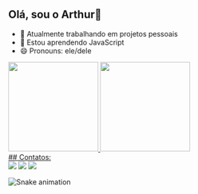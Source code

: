 ## Olá, sou o Arthur👋

- 🔭 Atualmente trabalhando em projetos pessoais
- 🌱 Estou aprendendo JavaScript
- 😄 Pronouns: ele/dele

<div>
<a href="https://github.com/cmoficial">
<img loading="lazy" height="180em" src="https://github-readme-stats.vercel.app/api/top-langs/?username=cmoficial&layout=compact&langs_count=7&theme=dracula"/>
<img loading="lazy" height="180em" src="https://github-readme-stats.vercel.app/api?username=cmoficial&show_icons=true&theme=dracula&include_all_commits=true&count_private=true"/>
</div>
## Contatos:
<div>
<a href="https://instagram.com/seu-usuário-instagram-aqui" target="_blank"><img loading="lazy" src="https://img.shields.io/badge/-Instagram-%23E4405F?style=for-the-badge&logo=instagram&logoColor=white" target="_blank"></a>
<a href = "mailto:contato@seu-usuário-aqui"><img loading="lazy" src="https://img.shields.io/badge/Gmail-D14836?style=for-the-badge&logo=gmail&logoColor=white" target="_blank"></a>
<a href="https://www.linkedin.com/in/seu-usuário-linkedln-aqui" target="_blank"><img loading="lazy" src="https://img.shields.io/badge/-LinkedIn-%230077B5?style=for-the-badge&logo=linkedin&logoColor=white" target="_blank"></a>   
</div>


![Snake animation](https://github.com/seu-usuário-aqui/cmoficial/blob/output/github-contribution-grid-snake.svg)

